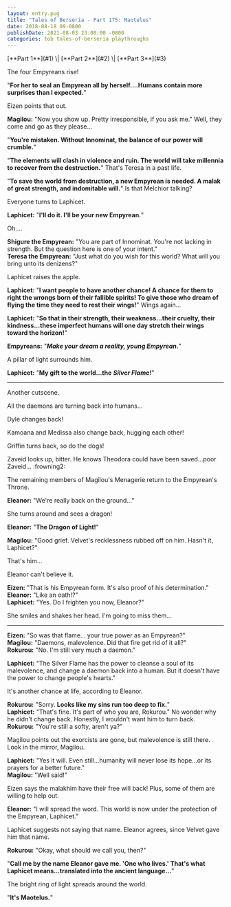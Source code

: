 ```yaml
---
layout: entry.pug
title: "Tales of Berseria - Part 175: Maotelus"
date: 2018-08-18 09-0800
publishDate: 2021-08-03 23:00:00 -0800
categories: tob tales-of-berseria playthroughs
---
```


<p class="entry-partination" markdown="1">[**Part 1**](#1) \| [**Part 2**](#2) \| [**Part 3**](#3)</p>

<a name="1"></a>

The four Empyreans rise!

"**For her to seal an Empyrean all by herself....Humans contain more surprises than I expected.**"

Eizen points that out.

**Magilou:** "Now you show up. Pretty irresponsible, if you ask me." Well, they come and go as they please...

"**You're mistaken. Without Innominat, the balance of our power will crumble.**"

"**The elements will clash in violence and ruin. The world will take millennia to recover from the destruction.**" That's Teresa in a past life.

"**To save the world from destruction, a new Empyrean is needed. A malak of great strength, and indomitable will.**" Is that Melchior talking?

Everyone turns to Laphicet.

**Laphicet:** "**I'll do it. I'll be your new Empyrean.**"

Oh....

**Shigure the Empyrean:** "You are part of Innominat. You're not lacking in strength. But the question here is one of your intent."<br/>
**Teresa the Empyrean:** "Just what do you wish for this world? What will you bring unto its denizens?"

Laphicet raises the apple.

**Laphicet:** "**I want people to have another chance! A chance for them to right the wrongs born of their fallible spirits! To give those who dream of flying the time they need to rest their wings!**" Wings again...

**Laphicet:** "**So that in their strength, their weakness...their cruelty, their kindness...these imperfect humans will one day stretch their wings toward the horizon!**"

**Empyreans:** "***Make your dream a reality, young Empyrean.***"

A pillar of light surrounds him.

**Laphicet:** "**My gift to the world...the** ***Silver Flame!***"

---

<a name="2"></a>

Another cutscene.

All the daemons are turning back into humans...

Dyle changes back!

Kamoana and Medissa also change back, hugging each other!

Griffin turns back, so do the dogs!

Zaveid looks up, bitter. He knows Theodora could have been saved...poor Zaveid... :frowning2:

The remaining members of Magilou's Menagerie return to the Empyrean's Throne.

**Eleanor:** "We're really back on the ground..."

She turns around and sees a dragon!

**Eleanor:** "**The Dragon of Light!**"

**Magilou:** "Good grief. Velvet's recklessness rubbed off on him. Hasn't it, Laphicet?"

That's him...

Eleanor can't believe it.

**Eizen:** "That is his Empyrean form. It's also proof of his determination."<br/>
**Eleanor:** "Like an oath!?"<br/>
**Laphicet:** "Yes. Do I frighten you now, Eleanor?"

She smiles and shakes her head. I'm going to miss them...

---

<a name="3"></a>

**Eizen:** "So was that flame... your true power as an Empyrean?"<br/>
**Magilou:** "Daemons, malevolence. Did that fire get rid of it all?"<br/>
**Rokurou:** "No. I'm still very much a daemon."

**Laphicet:** "The Silver Flame has the power to cleanse a soul of its malevolence, and change a daemon back into a human. But it doesn't have the power to change people's hearts."

It's another chance at life, according to Eleanor.

**Rokurou:** "Sorry. **Looks like my sins run too deep to fix.**"<br/>
**Laphicet:** "That's fine. It's part of who you are, Rokurou." No wonder why he didn't change back. Honestly, I wouldn't want him to turn back.<br/>
**Rokurou:** "You're still a softy, aren't ya?"

Magilou points out the exorcists are gone, but malevolence is still there. Look in the mirror, Magilou.

**Laphicet:** "Yes it will. Even still...humanity will never lose its hope...or its prayers for a better future."<br/>
**Magilou:** "Well said!"

Eizen says the malakhim have their free will back! Plus, some of them are willing to help out.

**Eleanor:** "I will spread the word. This world is now under the protection of the Empyrean, Laphicet."

Laphicet suggests not saying that name. Eleanor agrees, since Velvet gave him that name.

**Rokurou:** "Okay, what should we call you, then?"

"**Call me by the name Eleanor gave me. 'One who lives.' That's what Laphicet means...translated into the ancient language...**"

The bright ring of light spreads around the world.

"**It's Maotelus.**"